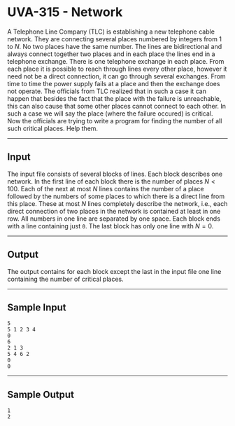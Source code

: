 # UVA-315 - Network

A Telephone Line Company (TLC) is establishing a new telephone cable network. They are connecting several places numbered by integers from 1 to $N$. No two places have the same number. The lines are bidirectional and always connect together two places and in each place the lines end in a telephone exchange. There is one telephone exchange in each place. From each place it is possible to reach through lines every other place, however it need not be a direct connection, it can go through several exchanges.
From time to time the power supply fails at a place and then the exchange does not operate. The officials from TLC realized that in such a case it can happen that besides the fact that the place with the failure is unreachable, this can also cause that some other places cannot connect to each other. In such a case we will say the place (where the failure occured) is critical. Now the officials are trying to write a program for finding the number of all such critical places. Help them.

---
## Input

The input file consists of several blocks of lines. Each block describes one network. In the first line of each block there is the number of places $N < 100$. Each of the next at most $N$ lines contains the number of a place followed by the numbers of some places to which there is a direct line from this place.
These at most $N$ lines completely describe the network, i.e., each direct connection of two places in the network is contained at least in one row. All numbers in one line are separated by one space. Each block ends with a line containing just `0`. The last block has only one line with $N = 0$.

---
## Output

The output contains for each block except the last in the input file one line containing the number of critical places.

---
## Sample Input

```
5
5 1 2 3 4
0
6
2 1 3
5 4 6 2
0
0
```

---
## Sample Output

```
1
2
```